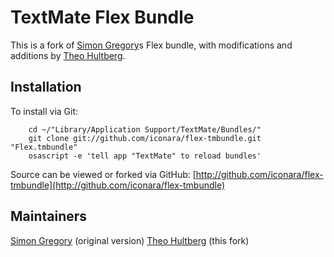 TextMate Flex Bundle
====================

This is a fork of [Simon Gregory](http://blog.simongregory.com)s Flex bundle, with modifications and additions by [Theo Hultberg](http://blog.iconara.net).

Installation
------------

To install via Git:

		cd ~/"Library/Application Support/TextMate/Bundles/"
		git clone git://github.com/iconara/flex-tmbundle.git "Flex.tmbundle"
		osascript -e 'tell app "TextMate" to reload bundles'

Source can be viewed or forked via GitHub: [http://github.com/iconara/flex-tmbundle](http://github.com/iconara/flex-tmbundle)

Maintainers
-----------

[Simon Gregory](http://blog.simonregory.com) (original version)
[Theo Hultberg](http://blog.iconara.net) (this fork)